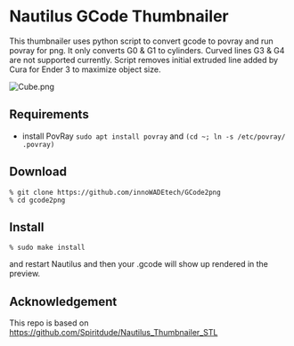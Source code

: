 # Nautilus GCode Thumbnailer
This thumbnailer uses python script to convert gcode to povray and run povray for png.
It only converts G0 & G1 to cylinders. Curved lines G3 & G4 are not supported currently.
Script removes initial extruded line added by Cura for Ender 3 to maximize object size.

![Cube.png](github.com/innoWADEtech/GCode_Thumbnailer/master/cube.png)

## Requirements
- install PovRay `sudo apt install povray` and `(cd ~; ln -s /etc/povray/ .povray)`

## Download
```
% git clone https://github.com/innoWADEtech/GCode2png
% cd gcode2png
```

## Install

```
% sudo make install
```

and restart Nautilus and then your .gcode will show up rendered in the preview.

## Acknowledgement

This repo is based on https://github.com/Spiritdude/Nautilus_Thumbnailer_STL

